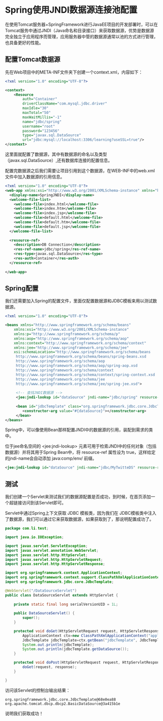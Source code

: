 # Spring使用JNDI数据源连接池配置

在使用Tomcat服务器+SpringFramework进行JavaEE项目的开发部署时，可以在Tomcat服务中通过JNDI（Java命名和目录接口）来获取数据源，优势是数据源完全独立于应用程序而管理，应用服务器中管的数据源通常以池的方式进行管理，也具备更好的性能。

## 配置Tomcat数据源

先在Web项目中的META-INF文件夹下创建一个context.xml，内容如下：

```xml
<?xml version="1.0" encoding="UTF-8"?>

<context>
	<Resource 
		auth="Container"
		driverClassName="com.mysql.jdbc.driver"
		maxIdle="30"
		maxTotal="50" 
		maxWaitMillis="-1" 
		name="jdbc/spring"
		username="root"
		password="123456"
		type="javax.sql.DataSource" 
		url="jdbc:mysql://localhost:3306/learning?useSSL=true"/>
</context>
```

这里面就配置了数据源，其中有数据源的命名以及类型（javax.sql.DataSource）,还有数据库连接的配置信息。

配置完数据源之后我们需要让项目引用到这个数据源，在WEB-INF中的web.xml文件中加入数据源的引用信息。

```xml
<?xml version="1.0" encoding="UTF-8"?>
<web-app xmlns:xsi="http://www.w3.org/2001/XMLSchema-instance" xmlns="http://xmlns.jcp.org/xml/ns/javaee" xsi:schemaLocation="http://xmlns.jcp.org/xml/ns/javaee http://xmlns.jcp.org/xml/ns/javaee/web-app_3_1.xsd" version="3.1">
  <display-name>SpringJNDI</display-name>
  <welcome-file-list>
    <welcome-file>index.html</welcome-file>
    <welcome-file>index.htm</welcome-file>
    <welcome-file>index.jsp</welcome-file>
    <welcome-file>default.html</welcome-file>
    <welcome-file>default.htm</welcome-file>
    <welcome-file>default.jsp</welcome-file>
  </welcome-file-list>
  
  <resource-ref>
    <description>DB Connection</description>
    <res-ref-name>jdbc/spring</res-ref-name>
    <res-type>javax.sql.DataSource</res-type>
    <res-auth>Container</res-auth>
  </resource-ref>
  
</web-app>
```

## Spring配置

我们还需要加入Spring的配置文件，里面仅配置数据源和JDBC模板来用以测试数据源。

```xml
<?xml version="1.0" encoding="UTF-8"?>

<beans xmlns="http://www.springframework.org/schema/beans"
	xmlns:xsi="http://www.w3.org/2001/XMLSchema-instance"
	xmlns:p="http://www.springframework.org/schema/p"
	xmlns:aop="http://www.springframework.org/schema/aop"
	xmlns:context="http://www.springframework.org/schema/context"
	xmlns:jee="http://www.springframework.org/schema/jee"
	xsi:schemaLocation="http://www.springframework.org/schema/beans
	 http://www.springframework.org/schema/beans/spring-beans.xsd
	 http://www.springframework.org/schema/aop
	 http://www.springframework.org/schema/aop/spring-aop.xsd
	 http://www.springframework.org/schema/context
	 http://www.springframework.org/schema/context/spring-context.xsd
	 http://www.springframework.org/schema/jee
	 http://www.springframework.org/schema/jee/spring-jee.xsd">
	 
	 <!-- 查找JNDI数据源 -->
	 <jee:jndi-lookup id="dataSource" jndi-name="jdbc/spring" resource-ref="true"></jee:jndi-lookup>
	 
	 <bean id="jdbcTemplate" class="org.springframework.jdbc.core.JdbcTemplate">
	 	<constructor-arg value="#{dataSource}"></constructor-arg>
	 </bean>
</beans>
```

Spring中，可以像使用Bean那样配置JNDI中的数据源的引用，装配到需求的类中。

位于jee命名空间的 &lt;jee:jndi-lookup&gt; 元素可用于检索JNDI中的任何对象（包括数据源）并将其用于Spring Bean中，将 resource-ref 属性设为 true，这样给定的jndi-name会自动添加 java:comp/env/ 前缀。

```xml
<jee:jndi-lookup id="dataSource" jndi-name="jdbc/MyTwitteDS" resource-ref="true"/>
```

## 测试

我们创建一个Servlet来测试我们的数据源配置是否成功，到时候，在首页添加一个超链接访问到该Servlet即可。

Servlet中通过Spring上下文获取 JDBC 模板类，因为我们在 JDBC模板类中注入了数据源，我们可以通过它来获取数据源，如果获取到了，那说明配置成功了。

```java
package com.li.test;

import java.io.IOException;

import javax.servlet.ServletException;
import javax.servlet.annotation.WebServlet;
import javax.servlet.http.HttpServlet;
import javax.servlet.http.HttpServletRequest;
import javax.servlet.http.HttpServletResponse;

import org.springframework.context.ApplicationContext;
import org.springframework.context.support.ClassPathXmlApplicationContext;
import org.springframework.jdbc.core.JdbcTemplate;

@WebServlet("/DataSourceServlet")
public class DataSourceServlet extends HttpServlet {
	
	private static final long serialVersionUID = 1L;
	
    public DataSourceServlet() {
        super();
    }

	protected void doGet(HttpServletRequest request, HttpServletResponse response) throws ServletException, IOException {
		ApplicationContext ctx=new ClassPathXmlApplicationContext("applicationContext.xml");
		JdbcTemplate jdbcTemplate=ctx.getBean("jdbcTemplate", JdbcTemplate.class);
		System.out.println(jdbcTemplate);
		System.out.println(jdbcTemplate.getDataSource());
	}

	protected void doPost(HttpServletRequest request, HttpServletResponse response) throws ServletException, IOException {
		doGet(request, response);
	}

}

```

访问该Servlet的控制台输出结果：

```
org.springframework.jdbc.core.JdbcTemplate@68e0ea88
org.apache.tomcat.dbcp.dbcp2.BasicDataSource@3a415b1e
```

说明我们获取成功！
